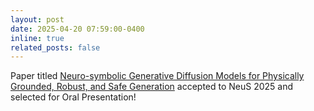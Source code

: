 ```yaml
---
layout: post
date: 2025-04-20 07:59:00-0400
inline: true
related_posts: false
---
```


Paper titled [Neuro-symbolic Generative Diffusion Models for Physically Grounded, Robust, and Safe Generation](https://arxiv.org/abs/2506.01121) accepted to NeuS 2025 and selected for Oral Presentation!